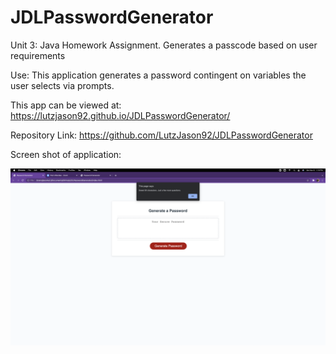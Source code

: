 # JDLPasswordGenerator
Unit 3: Java Homework Assignment. Generates a passcode based on user requirements


Use: This application generates a password contingent on variables the user selects via prompts. 

This app can be viewed at:
https://lutzjason92.github.io/JDLPasswordGenerator/

Repository Link:
https://github.com/LutzJason92/JDLPasswordGenerator

Screen shot of application:

![Screenshot](./Assets/images/Screenshot.png)
